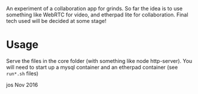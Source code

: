 An experiment of a collaboration app for grinds. So far the idea is to use
something like WebRTC for video, and etherpad lite for collaboration. Final tech
used will be decided at some stage!

# Usage
Serve the files in the core folder (with something like node http-server). You
will need to start up a mysql container and an etherpad container (see `run*.sh`
files)

jos Nov 2016
